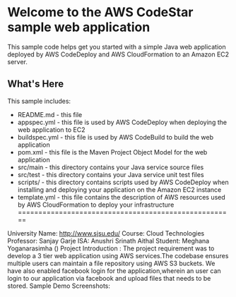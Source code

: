Welcome to the AWS CodeStar sample web application
==================================================

This sample code helps get you started with a simple Java web application
deployed by AWS CodeDeploy and AWS CloudFormation to an Amazon EC2 server.

What's Here
-----------

This sample includes:

* README.md - this file
* appspec.yml - this file is used by AWS CodeDeploy when deploying the web
  application to EC2
* buildspec.yml - this file is used by AWS CodeBuild to build the web
  application
* pom.xml - this file is the Maven Project Object Model for the web application
* src/main - this directory contains your Java service source files
* src/test - this directory contains your Java service unit test files
* scripts/ - this directory contains scripts used by AWS CodeDeploy when
  installing and deploying your application on the Amazon EC2 instance
* template.yml - this file contains the description of AWS resources used by AWS
  CloudFormation to deploy your infrastructure
=====================================================

University Name: http://www.sjsu.edu/ 
Course: Cloud Technologies
Professor: Sanjay Garje
ISA: Anushri Srinath Aithal 
Student: Meghana Yoganarasimha ()
Project Introduction : The project requirement was to develop a 3 tier web application using AWS services.The codebase ensures multiple users can maintain a file repository using AWS S3 buckets. We have also enabled facebook login for the application,wherein an user can login to our application via facebook and upload files that needs to be stored.
Sample Demo Screenshots:
